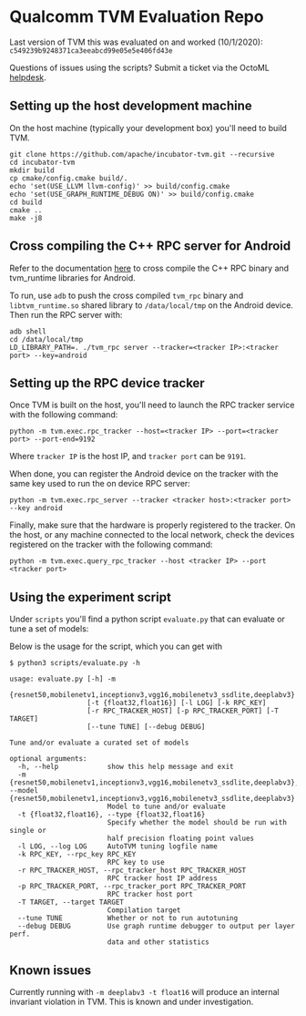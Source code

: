 # Qualcomm TVM Evaluation Repo

Last version of TVM this was evaluated on and worked (10/1/2020): `c549239b9248371ca3eeabcd99e05e5e406fd43e`

Questions of issues using the scripts? Submit a ticket via the OctoML [helpdesk](https://octoml.atlassian.net/servicedesk/customer/portal/6).


## Setting up the host development machine

On the host machine (typically your development box) you'll need to build TVM. 

```
git clone https://github.com/apache/incubator-tvm.git --recursive
cd incubator-tvm
mkdir build
cp cmake/config.cmake build/.
echo 'set(USE_LLVM llvm-config)' >> build/config.cmake
echo 'set(USE_GRAPH_RUNTIME_DEBUG ON)' >> build/config.cmake
cd build
cmake ..
make -j8
```

## Cross compiling the C++ RPC server for Android

Refer to the documentation [here](https://github.com/apache/incubator-tvm/tree/master/apps/cpp_rpc) to cross compile the C++ RPC binary and tvm_runtime libraries for Android.

To run, use `adb` to push the cross compiled `tvm_rpc` binary and `libtvm_runtime.so` shared library to `/data/local/tmp` on the Android device. Then run the RPC server with:
```
adb shell
cd /data/local/tmp
LD_LIBRARY_PATH=. ./tvm_rpc server --tracker=<tracker IP>:<tracker port> --key=android
```

## Setting up the RPC device tracker

Once TVM is built on the host, you'll need to launch the RPC tracker service with the following command:
```
python -m tvm.exec.rpc_tracker --host=<tracker IP> --port=<tracker port> --port-end=9192
```
Where `tracker IP` is the host IP, and `tracker port` can be `9191`.

When done, you can register the Android device on the tracker with the same key used to run the on device RPC server:

```
python -m tvm.exec.rpc_server --tracker <tracker host>:<tracker port> --key android
```

Finally, make sure that the hardware is properly registered to the tracker. On the host, or any machine connected to the local network, check the devices registered on the tracker with the following command:

```
python -m tvm.exec.query_rpc_tracker --host <tracker IP> --port <tracker port>
```

## Using the experiment script

Under `scripts` you'll find a python script `evaluate.py` that can evaluate or tune a set of models:

Below is the usage for the script, which you can get with 

```
$ python3 scripts/evaluate.py -h

usage: evaluate.py [-h] -m
                   {resnet50,mobilenetv1,inceptionv3,vgg16,mobilenetv3_ssdlite,deeplabv3}
                   [-t {float32,float16}] [-l LOG] [-k RPC_KEY]
                   [-r RPC_TRACKER_HOST] [-p RPC_TRACKER_PORT] [-T TARGET]
                   [--tune TUNE] [--debug DEBUG]

Tune and/or evaluate a curated set of models

optional arguments:
  -h, --help            show this help message and exit
  -m {resnet50,mobilenetv1,inceptionv3,vgg16,mobilenetv3_ssdlite,deeplabv3}, --model {resnet50,mobilenetv1,inceptionv3,vgg16,mobilenetv3_ssdlite,deeplabv3}
                        Model to tune and/or evaluate
  -t {float32,float16}, --type {float32,float16}
                        Specify whether the model should be run with single or
                        half precision floating point values
  -l LOG, --log LOG     AutoTVM tuning logfile name
  -k RPC_KEY, --rpc_key RPC_KEY
                        RPC key to use
  -r RPC_TRACKER_HOST, --rpc_tracker_host RPC_TRACKER_HOST
                        RPC tracker host IP address
  -p RPC_TRACKER_PORT, --rpc_tracker_port RPC_TRACKER_PORT
                        RPC tracker host port
  -T TARGET, --target TARGET
                        Compilation target
  --tune TUNE           Whether or not to run autotuning
  --debug DEBUG         Use graph runtime debugger to output per layer perf.
                        data and other statistics
```

## Known issues ##
Currently running with `-m deeplabv3 -t float16` will produce an internal invariant violation in TVM. This is known and under investigation.
